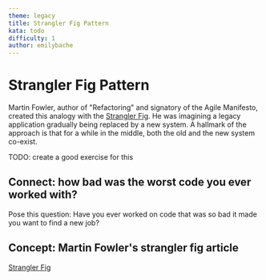 ```yaml
---
theme: legacy
title: Strangler Fig Pattern
kata: todo
difficulty: 1
author: emilybache
---
```


# Strangler Fig Pattern

Martin Fowler, author of "Refactoring" and signatory of the Agile Manifesto, created this analogy with the [Strangler Fig](https://martinfowler.com/bliki/StranglerFigApplication.html). He was imagining a legacy application gradually being replaced by a new system. A hallmark of the approach is that for a while in the middle, both the old and the new system co-exist. 

TODO: create a good exercise for this

## Connect: how bad was the worst code you ever worked with? 

Pose this question: Have you ever worked on code that was so bad it made you want to find a new job?

## Concept: Martin Fowler's strangler fig article

[Strangler Fig](https://martinfowler.com/bliki/StranglerFigApplication.html)
